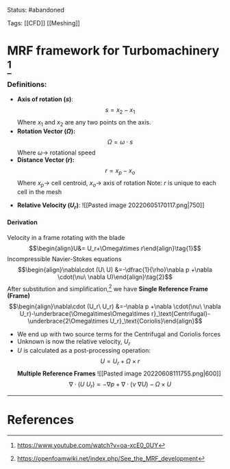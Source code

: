Status: #abandoned 

Tags: [[CFD]] [[Meshing]]

# MRF framework for Turbomachinery [^1]
### Definitions:
* **Axis of rotation ($s$)**: $$s=x_2-x_1$$
	Where $x_1$ and $x_2$ are any two points on the axis.
* **Rotation Vector ($\Omega$):**$$\Omega =\omega\cdot s$$
	Where $\omega\rightarrow$ rotational speed 
* **Distance Vector ($r$):** $$r=x_p-x_o$$
	Where $x_p \rightarrow$ cell centroid, $x_o\rightarrow$ axis of rotation
	Note: $r$ is unique to each cell in the mesh
- **Relative Velocity ($U_r$)**:
![[Pasted image 20220605170117.png|750]]

#### Derivation
Velocity in a frame rotating with the blade$$\begin{align}U&= U_r+\Omega\times r\end{align}\tag{1}$$
Incompressible Navier-Stokes equations$$\begin{align}\nabla\cdot (U\ U) &=-\dfrac{1}{\rho}\nabla p +\nabla \cdot(\nu\ \nabla U)\end{align}\tag{2}$$
After substitution and simplification,[^2] we have 
**Single Reference Frame (Frame)**$$\begin{align}\nabla\cdot (U_r\ U_r) &=-\nabla p +\nabla \cdot(\nu\ \nabla U_r)-\underbrace{\Omega\times\Omega\times r}_\text{Centrifugal}-\underbrace{2\Omega\times U_r}_\text{Coriolis}\end{align}$$
- We end up with two source terms for the Centrifugal and Coriolis forces
- Unknown is now the relative velocity, $U_r$
- $U$ is calculated as a post-processing operation:$$U=U_r+\Omega\times r$$
**Multiple Reference Frames**
![[Pasted image 20220608111755.png|600]]
$$\nabla\cdot(U\ U_r)=-\nabla p+\nabla\cdot(\nu \ \nabla U)-\Omega \times U$$


---
# References
[^1]: https://www.youtube.com/watch?v=oa-xcE0_0UY
[^2]: https://openfoamwiki.net/index.php/See_the_MRF_development 
[^3]: https://www.afs.enea.it/project/neptunius/docs/fluent/html/ug/node370.htm